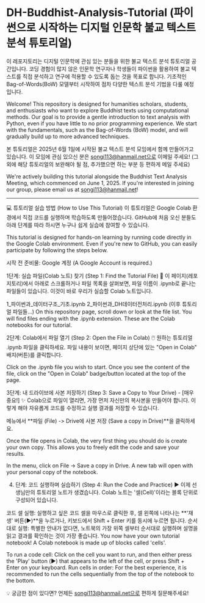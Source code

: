 # DH-Buddhist-Analysis-Tutorial (파이썬으로 시작하는 디지털 인문학 불교 텍스트 분석 튜토리얼)

이 레포지토리는 디지털 인문학에 관심 있는 분들을 위한 불교 텍스트 분석 튜토리얼 공간입니다. 코딩 경험이 많지 않은 인문학 연구자나 학생들이 파이썬을 활용하여 불교 텍스트를 직접 분석하고 연구에 적용할 수 있도록 돕는 것을 목표로 합니다. 기초적인 Bag-of-Words(BoW) 모델부터 시작하여 점차 다양한 텍스트 분석 기법을 다룰 예정입니다. 

Welcome! This repository is designed for humanities scholars, students, and enthusiasts who want to explore Buddhist texts using computational methods. Our goal is to provide a gentle introduction to text analysis with Python, even if you have little to no prior programming experience. We start with the fundamentals, such as the Bag-of-Words (BoW) model, and will gradually build up to more advanced techniques. 

본 튜토리얼은 2025년 6월 1일에 시작된 불교 텍스트 분석 모임에서 함께 만들어가고 있습니다. 이 모임에 관심 있으신 분은 songi113@hanmail.net으로 이메일 주세요! (그 외에 해당 튜토리얼의 보완해야 될 점, 추가했으면 하는 부분 등 편하게 메일 주세요)

We're actively building this tutorial alongside the Buddhist Text Analysis Meeting, which commenced on June 1, 2025. If you're interested in joining our group, please email us at songi113@hanmail.net!

---

💻 튜토리얼 실습 방법 (How to Use This Tutorial)
이 튜토리얼은 Google Colab 환경에서 직접 코드를 실행하며 학습하도록 만들어졌습니다. GitHub에 처음 오신 분들도 아래 단계를 따라 하시면 누구나 쉽게 실습에 참여할 수 있습니다.

This tutorial is designed for hands-on learning by running code directly in the Google Colab environment. Even if you're new to GitHub, you can easily participate by following the steps below.

시작 전 준비물: Google 계정 (A Google Account is required.)

1단계: 실습 파일(Colab 노트) 찾기 (Step 1: Find the Tutorial File)
📂 이 페이지(레포지토리)에서 아래로 스크롤하거나 파일 목록을 살펴보면, 파일 이름이 .ipynb로 끝나는 파일들이 있습니다. 이것이 바로 우리가 실습할 Colab 노트입니다.

1_파이썬과_데이터구조_기초.ipynb
2_파이썬과_DH데이터전처리.ipynb
(이후 튜토리얼 파일들...)
On this repository page, scroll down or look at the file list. You will find files ending with the .ipynb extension. These are the Colab notebooks for our tutorial.

2단계: Colab에서 파일 열기 (Step 2: Open the File in Colab)
🖱️ 원하는 튜토리얼 .ipynb 파일을 클릭하세요. 파일 내용이 보이면, 페이지 상단에 있는 "Open in Colab" 배지(버튼)를 클릭합니다.

Click on the .ipynb file you wish to start. Once you see the content of the file, click on the "Open in Colab" badge/button located at the top of the page.

3단계: 내 드라이브에 사본 저장하기 (Step 3: Save a Copy to Your Drive) - [매우 중요!]
✨ Colab으로 파일이 열리면, 가장 먼저 자신만의 복사본을 만들어야 합니다. 이렇게 해야 자유롭게 코드를 수정하고 실행 결과를 저장할 수 있습니다.

메뉴에서 **파일 (File) -> Drive에 사본 저장 (Save a copy in Drive)**을 클릭하세요.

Once the file opens in Colab, the very first thing you should do is create your own copy. This allows you to freely edit the code and save your results.

In the menu, click on File -> Save a copy in Drive. A new tab will open with your personal copy of the notebook.

4. 단계: 코드 실행하며 실습하기 (Step 4: Run the Code and Practice)
▶️ 이제 선생님만의 튜토리얼 노트가 생겼습니다. Colab 노트는 '셀(Cell)'이라는 블록 단위로 구성되어 있습니다.

코드 셀 실행: 실행하고 싶은 코드 셀을 마우스로 클릭한 후, 셀 왼쪽에 나타나는 **'재생' 버튼(▶️)**을 누르거나, 키보드에서 Shift + Enter 키를 동시에 누르면 됩니다.
순서대로 실행: 특별한 안내가 없다면, 노트북의 가장 위쪽 셀부터 순서대로 실행하며 설명을 읽고 결과를 확인하는 것이 가장 좋습니다.
You now have your own tutorial notebook! A Colab notebook is made up of blocks called 'cells'.

To run a code cell: Click on the cell you want to run, and then either press the 'Play' button (▶️) that appears to the left of the cell, or press Shift + Enter on your keyboard.
Run cells in order: For the best experience, it is recommended to run the cells sequentially from the top of the notebook to the bottom.

💡 궁금한 점이 있다면?
언제든 songi113@hanmail.net으로 편하게 질문해주세요!
